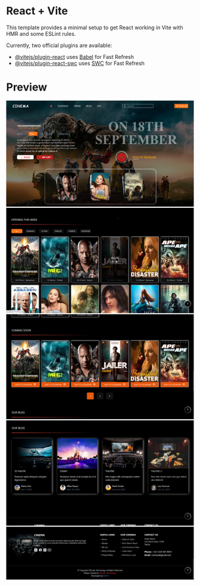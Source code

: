 # React + Vite

This template provides a minimal setup to get React working in Vite with HMR and some ESLint rules.

Currently, two official plugins are available:

- [@vitejs/plugin-react](https://github.com/vitejs/vite-plugin-react/blob/main/packages/plugin-react/README.md) uses [Babel](https://babeljs.io/) for Fast Refresh
- [@vitejs/plugin-react-swc](https://github.com/vitejs/vite-plugin-react-swc) uses [SWC](https://swc.rs/) for Fast Refresh

# Preview

<img src="/public/Preview/Main-Section.png" alt="Main" />
<img src="/public/Preview/Schedule-Section.png" alt="Schedule" />
<img src="/public/Preview/ComingSoon-Section.png" alt="ComingSoon" />
<img src="/public/Preview/Blog-Section.png" alt="Blog" />
<img src="/public/Preview/Footer-Section.png" alt="Footer" />
